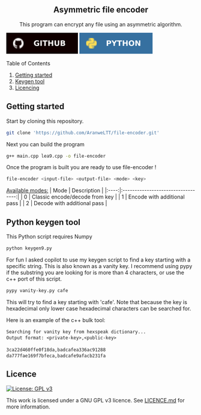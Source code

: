 <!-- Template from https://github.com/othneildrew/Best-README-Template -->
<a id="readme-top"></a>


<!-- PROJECT LOGO -->
<div align="center">
  <h2 align="center">Asymmetric file encoder</h2>

  <p align="center">
    This program can encrypt any file using an asymmetric algorithm.
    <br />
  </p>
</div>


[![Github][github]][github-url]
![Python][python]


<!-- TABLE OF CONTENTS -->
<summary>Table of Contents</summary>
<ol>
  <li><a href="#getting-started">Getting started</a></li>
  <li><a href="#python-keygen-tool">Keygen tool</a></li>
  <li><a href="#licencing">Licencing</a></li>
</ol>


<!-- GETTING STARTED -->
## Getting started
Start by cloning this repository.
```sh
git clone 'https://github.com/AranweLTT/file-encoder.git'
```
Next you can build the program
```sh
g++ main.cpp lea9.cpp -o file-encoder
```
Once the program is built you are ready to use file-encoder !
```sh
file-encoder <input-file> <output-file> <mode> <key>
```

<u>Available modes:</u>
| Mode |             Description            |
|:----:|:----------------------------------:|
|  0   |  Classic encode/decode from key    |
|  1   |  Encode with additional pass       |
|  2   |  Decode with additional pass       |

## Python keygen tool
This Python script requires Numpy
```sh
python keygen9.py
```
For fun I asked copilot to use my keygen script to find a key starting with a specific string. This is also known as a vanity key. I recommend using pypy if the substring you are looking for is more than 4 characters, or use the c++ port of this script.
```sh
pypy vanity-key.py cafe
```
This will try to find a key starting with 'cafe'. Note that because the key is hexadecimal only lower case hexadecimal characters can be searched for.

Here is an example of the c++ bulk tool:
```
Searching for vanity key from hexspeak dictionary...
Output format: <private-key>,<public-key>

3ca22d460ffe0f18da,badcafea336ac91288
da777fae169f7bfeca,badcafe9afacb231fa
```


<!-- LICENCE -->
## Licence
[![License: GPL v3][gpl3-badge]][gpl3-url]

This work is licensed under a GNU GPL v3 licence. See [LICENCE.md](LICENCE.md) for more information.


<!-- MARKDOWN LINKS & IMAGES -->
<!-- https://www.markdownguide.org/basic-syntax/#reference-style-links -->
[python]: images/badge/python.svg
[github]: images/badge/github.svg
[github-url]: https://github.com
[gpl3-url]: https://www.gnu.org/licenses/gpl-3.0
[gpl3-badge]: https://img.shields.io/badge/License-GPLv3-blue.svg

